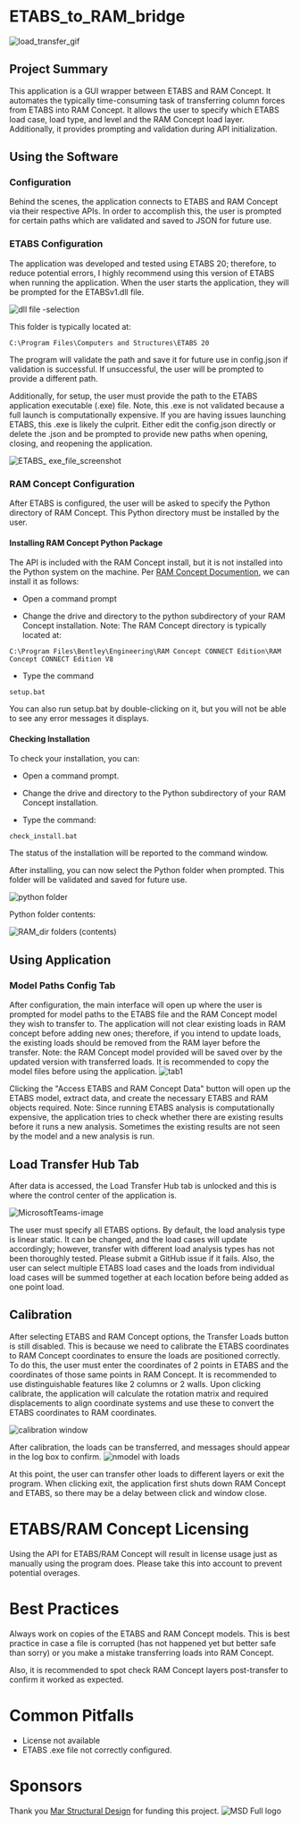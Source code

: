 # ETABS_to_RAM_bridge
![load_transfer_gif](https://github.com/akpax/ETABs_RAM_bridge/assets/78048703/262decf5-798b-4442-9943-0645f9b7bb3d)

## Project Summary
This application is a GUI wrapper between ETABS and RAM Concept. It automates the typically time-consuming task of transferring column forces from ETABS into RAM Concept. It allows the user to specify which ETABS load case, load type, and level and the RAM Concept load layer. Additionally, it provides prompting and validation during API initialization.


## Using the Software
### Configuration
Behind the scenes, the application connects to ETABS and RAM Concept via their respective APIs. In order to accomplish this, the user is prompted for certain paths which are validated and saved to JSON for future use.


### ETABS Configuration
The application was developed and tested using ETABS 20; therefore, to reduce potential errors, I highly recommend using this version of ETABS when running the application. When the user starts the application, they will be prompted for the ETABSv1.dll file.

![dll file -selection](https://github.com/akpax/ETABs_RAM_bridge/assets/78048703/a268c0c8-a272-4ba7-b9c0-f4cbb9c2ab07)


This folder is typically located at:

```
C:\Program Files\Computers and Structures\ETABS 20
```

The program will validate the path and save it for future use in config.json if validation is successful. If unsuccessful, the user will be prompted to provide a different path.

Additionally, for setup, the user must provide the path to the ETABS application executable (.exe) file. Note, this .exe is not validated because a full launch is computationally expensive. If you are having issues launching ETABS, this .exe is likely the culprit. Either edit the config.json directly or delete the .json and be prompted to provide new paths when opening, closing, and reopening the application.

![ETABS_ exe_file_screenshot](https://github.com/akpax/ETABs_RAM_bridge/assets/78048703/e6973c3f-ac8c-46ce-a8de-7a41b22b3a4d)


### RAM Concept Configuration
After ETABS is configured, the user will be asked to specify the Python directory of RAM Concept. This Python directory must be installed by the user. 


#### Installing RAM Concept Python Package
The API is included with the RAM Concept install, but it is not installed into the Python system on the machine. Per [RAM Concept Documention](file:///C:/Program%20Files/Bentley/Engineering/RAM%20Concept%20CONNECT%20Edition/RAM%20Concept%20CONNECT%20Edition%20V8/python/docs/installing_the_api.html#installing-the-api), we can install it as follows:

* Open a command prompt

* Change the drive and directory to the python subdirectory of your RAM Concept installation.
Note: The RAM Concept directory is typically located at:

```
C:\Program Files\Bentley\Engineering\RAM Concept CONNECT Edition\RAM Concept CONNECT Edition V8
```

* Type the command
```
setup.bat
```
You can also run setup.bat by double-clicking on it, but you will not be able to see any error messages it displays.


#### Checking Installation
To check your installation, you can:

* Open a command prompt.

* Change the drive and directory to the Python subdirectory of your RAM Concept installation.
  
* Type the command:
```
check_install.bat
```
The status of the installation will be reported to the command window.

After installing, you can now select the Python folder when prompted. This folder will be validated and saved for future use.

![python folder](https://github.com/akpax/ETABs_RAM_bridge/assets/78048703/19ad76f2-4d4e-4148-a4c9-b94a3618cd52)

Python folder contents:

![RAM_dir folders (contents)](https://github.com/akpax/ETABs_RAM_bridge/assets/78048703/b3347f6a-74c5-4c45-bc62-3526d7af4d2d)


## Using Application
### Model Paths Config Tab
After configuration, the main interface will open up where the user is prompted for model paths to the ETABS file and the RAM Concept model they wish to transfer to. The application will not clear existing loads in RAM concept before adding new ones; therefore, if you intend to update loads, the existing loads should be removed from the RAM layer before the transfer. Note: the RAM Concept model provided will be saved over by the updated version with transferred loads. It is recommended to copy the model files before using the application.
![tab1](https://github.com/akpax/ETABs_RAM_bridge/assets/78048703/1d850b17-86df-413b-af31-6120fd647888)

Clicking the "Access ETABS and RAM Concept Data" button will open up the ETABS model, extract data, and create the necessary ETABS and RAM objects required.
Note: Since running ETABS analysis is computationally expensive, the application tries to check whether there are existing results before it runs a new analysis. Sometimes the existing results are not seen by the model and a new analysis is run.


## Load Transfer Hub Tab
After data is accessed, the Load Transfer Hub tab is unlocked and this is where the control center of the application is.

![MicrosoftTeams-image](https://github.com/akpax/ETABs_RAM_bridge/assets/78048703/1337cb3d-b23e-4ff8-8ccc-5eb76e259ea9)


The user must specify all ETABS options. By default, the load analysis type is linear static. It can be changed, and the load cases will update accordingly; however, transfer with different load analysis types has not been thoroughly tested. Please submit a GitHub issue if it fails. Also, the user can select multiple ETABS load cases and the loads from individual load cases will be summed together at each location before being added as one point load.   



## Calibration
After selecting ETABS and RAM Concept options, the Transfer Loads button is still disabled. This is because we need to calibrate the ETABS coordinates to RAM Concept coordinates to ensure the loads are positioned correctly. To do this, the user must enter the coordinates of 2 points in ETABS and the coordinates of those same points in RAM Concept. It is recommended to use distinguishable features like 2 columns or 2 walls. Upon clicking calibrate, the application will calculate the rotation matrix and required displacements to align coordinate systems and use these to convert the ETABS coordinates to RAM coordinates.

![calibration window](https://github.com/akpax/ETABs_RAM_bridge/assets/78048703/7435e2b2-6191-48c8-b17c-9c541c51eb8b)

After calibration, the loads can be transferred, and messages should appear in the log box to confirm.
![nmodel with loads](https://github.com/akpax/ETABs_RAM_bridge/assets/78048703/d7efaadf-acaa-41e6-bd3d-b420d2723276)

At this point, the user can transfer other loads to different layers or exit the program. When clicking exit, the application first shuts down RAM Concept and ETABS, so there may be a delay between click and window close.


# ETABS/RAM Concept Licensing
Using the API for ETABS/RAM Concept will result in license usage just as manually using the program does. Please take this into account to prevent potential overages.


# Best Practices
Always work on copies of the ETABS and RAM Concept models. This is best practice in case a file is corrupted (has not happened yet but better safe than sorry) or you make a mistake transferring loads into RAM Concept.

Also, it is recommended to spot check RAM Concept layers post-transfer to confirm it worked as expected.


# Common Pitfalls
* License not available
* ETABS .exe file not correctly configured.

  
# Sponsors
Thank you [Mar Structural Design](https://www.marstructuraldesign.com/) for funding this project.
![MSD Full logo](https://github.com/akpax/ETABs_RAM_bridge/assets/78048703/1f5f4ba9-62f8-4e66-85c9-9bcae291d96c)
